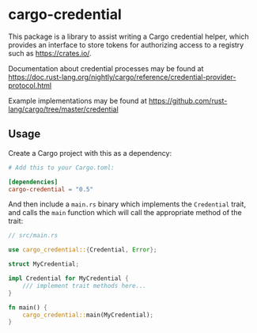 # cargo-credential

This package is a library to assist writing a Cargo credential helper, which
provides an interface to store tokens for authorizing access to a registry
such as https://crates.io/.

Documentation about credential processes may be found at
https://doc.rust-lang.org/nightly/cargo/reference/credential-provider-protocol.html

Example implementations may be found at
https://github.com/rust-lang/cargo/tree/master/credential

## Usage

Create a Cargo project with this as a dependency:

```toml
# Add this to your Cargo.toml:

[dependencies]
cargo-credential = "0.5"
```

And then include a `main.rs` binary which implements the `Credential` trait, and calls
the `main` function which will call the appropriate method of the trait:

```rust
// src/main.rs

use cargo_credential::{Credential, Error};

struct MyCredential;

impl Credential for MyCredential {
    /// implement trait methods here...
}

fn main() {
    cargo_credential::main(MyCredential);
}
```
